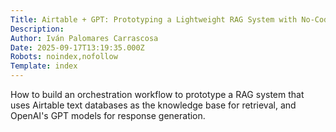 ```yaml
---
Title: Airtable + GPT: Prototyping a Lightweight RAG System with No-Code Tools
Description: 
Author: Iván Palomares Carrascosa
Date: 2025-09-17T13:19:35.000Z
Robots: noindex,nofollow
Template: index
---
```

How to build an orchestration workflow to prototype a RAG system that uses Airtable text databases as the knowledge base for retrieval, and OpenAI's GPT models for response generation.